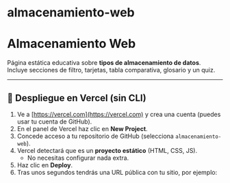 # almacenamiento-web
# Almacenamiento Web

Página estática educativa sobre **tipos de almacenamiento de datos**.  
Incluye secciones de filtro, tarjetas, tabla comparativa, glosario y un quiz.

---

## 🚀 Despliegue en Vercel (sin CLI)

1. Ve a [https://vercel.com](https://vercel.com) y crea una cuenta (puedes usar tu cuenta de GitHub).
2. En el panel de Vercel haz clic en **New Project**.
3. Concede acceso a tu repositorio de GitHub (selecciona `almacenamiento-web`).
4. Vercel detectará que es un **proyecto estático** (HTML, CSS, JS).  
   - No necesitas configurar nada extra.
5. Haz clic en **Deploy**.
6. Tras unos segundos tendrás una URL pública con tu sitio, por ejemplo:  
